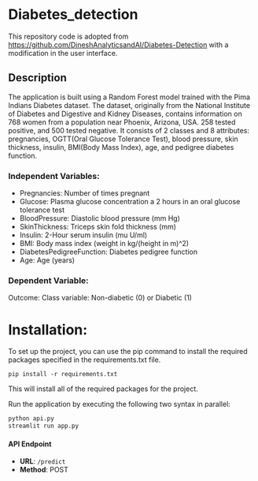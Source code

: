 # Diabetes_detection
This repository code is adopted from https://github.com/DineshAnalyticsandAI/Diabetes-Detection with a modification in the user interface.

## Description
The application is built using a Random Forest model trained with the Pima Indians Diabetes dataset. The dataset, originally from the National Institute of Diabetes and Digestive and Kidney Diseases, contains information on 768 women from a population near Phoenix, Arizona, USA. 258 tested positive, and 500 tested negative. It consists of 2 classes and 8 attributes: pregnancies, OGTT(Oral Glucose Tolerance Test), blood pressure, skin thickness, insulin, BMI(Body Mass Index), age, and pedigree diabetes function.

### Independent Variables:
- Pregnancies: Number of times pregnant
- Glucose: Plasma glucose concentration a 2 hours in an oral glucose tolerance test
- BloodPressure: Diastolic blood pressure (mm Hg)
- SkinThickness: Triceps skin fold thickness (mm)
- Insulin: 2-Hour serum insulin (mu U/ml)
- BMI: Body mass index (weight in kg/(height in m)^2)
- DiabetesPedigreeFunction: Diabetes pedigree function
- Age: Age (years)

### Dependent Variable:
Outcome: Class variable: Non-diabetic (0) or Diabetic (1)

# Installation:
To set up the project, you can use the pip command to install the required packages specified in the requirements.txt file.
```
pip install -r requirements.txt
```
This will install all of the required packages for the project.

Run the application by executing the following two syntax in parallel:
```bash
python api.py
streamlit run app.py
```

#### API Endpoint

- **URL**: `/predict`
- **Method**: POST
